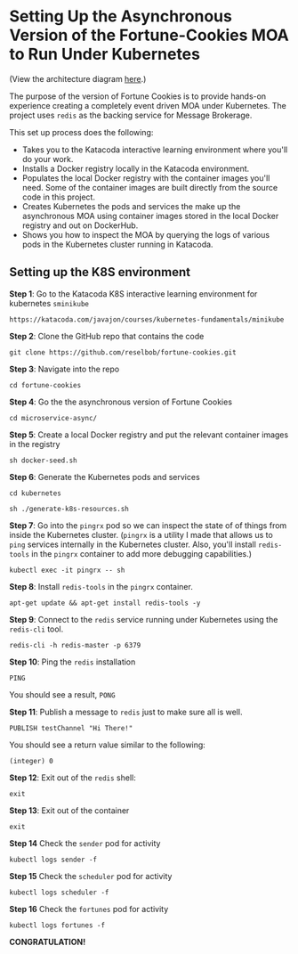 # Setting Up the Asynchronous Version of the Fortune-Cookies MOA to Run Under Kubernetes

(View the architecture diagram [here](architecture.md).)

The purpose of the version of Fortune Cookies is to provide hands-on experience creating a completely event driven MOA
under Kubernetes. The project uses `redis` as the backing service for Message Brokerage.

This set up process does the following:

* Takes you to the Katacoda interactive learning environment where you'll do your work.
* Installs a Docker registry locally in the Katacoda environment.
* Populates the local Docker registry with the container images you'll need. Some of the container images are built directly from
the source code in this project.
* Creates Kubernetes the pods and services the make up the asynchronous MOA using container images
stored in the local Docker registry and out on DockerHub.
* Shows you how to inspect the MOA by querying the logs of various pods in the Kubernetes cluster running in Katacoda.

## Setting up the K8S environment

**Step 1**: Go to the Katacoda K8S interactive learning environment for kubernetes `sminikube`

`https://katacoda.com/javajon/courses/kubernetes-fundamentals/minikube`

**Step 2**: Clone the GitHub repo that contains the code

`git clone https://github.com/reselbob/fortune-cookies.git`

**Step 3**: Navigate into the repo

`cd fortune-cookies`

**Step 4**: Go the the asynchronous version of Fortune Cookies

`cd microservice-async/`

**Step 5**: Create a local Docker registry and put the relevant container images in the registry

`sh docker-seed.sh`

**Step 6**: Generate the Kubernetes pods and services

`cd kubernetes`

`sh ./generate-k8s-resources.sh`

**Step 7**: Go into the `pingrx` pod so we can inspect the state of of things from inside the Kubernetes cluster. 
(`pingrx` is a utility I made that allows us to `ping` services internally
in the Kubernetes cluster. Also, you'll install `redis-tools` in the `pingrx`
container to add more debugging capabilities.)


`kubectl exec -it pingrx -- sh`

**Step 8**: Install `redis-tools` in the `pingrx` container.

`apt-get update && apt-get install redis-tools -y`

**Step 9**: Connect to the `redis` service running under Kubernetes using the `redis-cli` tool.

`redis-cli -h redis-master -p 6379`

**Step 10**: Ping the `redis` installation

`PING`

You should see a result, `PONG`

**Step 11**: Publish a message to `redis` just to make sure all is well.

`PUBLISH testChannel "Hi There!"`

You should see a return value similar to the following:

`(integer) 0`

**Step 12**: Exit out of the `redis` shell:

`exit`

**Step 13**: Exit out of the container

`exit`

**Step 14** Check the `sender` pod for activity

`kubectl logs sender -f`

**Step 15** Check the `scheduler` pod for activity

`kubectl logs scheduler -f`

**Step 16** Check the `fortunes` pod for activity

`kubectl logs fortunes -f`

**CONGRATULATION!**

